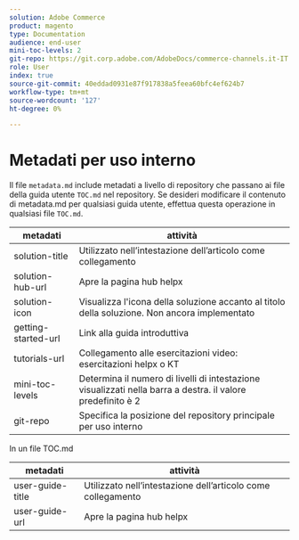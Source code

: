 ```yaml
---
solution: Adobe Commerce
product: magento
type: Documentation
audience: end-user
mini-toc-levels: 2
git-repo: https://git.corp.adobe.com/AdobeDocs/commerce-channels.it-IT
role: User
index: true
source-git-commit: 40eddad0931e87f917838a5feea60bfc4ef624b7
workflow-type: tm+mt
source-wordcount: '127'
ht-degree: 0%

---
```



# Metadati per uso interno

Il file `metadata.md` include metadati a livello di repository che passano ai file della guida utente `TOC.md` nel repository. Se desideri modificare il contenuto di metadata.md per qualsiasi guida utente, effettua questa operazione in qualsiasi file `TOC.md`.

| metadati | attività |
|--- |--- |
| solution-title | Utilizzato nell’intestazione dell’articolo come collegamento |
| solution-hub-url | Apre la pagina hub helpx |
| solution-icon | Visualizza l&#39;icona della soluzione accanto al titolo della soluzione. Non ancora implementato |
| getting-started-url | Link alla guida introduttiva |
| tutorials-url | Collegamento alle esercitazioni video: esercitazioni helpx o KT |
| mini-toc-levels | Determina il numero di livelli di intestazione visualizzati nella barra a destra. il valore predefinito è 2 |
| git-repo | Specifica la posizione del repository principale per uso interno |

In un file TOC.md

| metadati | attività |
|--- |--- |
| user-guide-title | Utilizzato nell’intestazione dell’articolo come collegamento |
| user-guide-url | Apre la pagina hub helpx |

